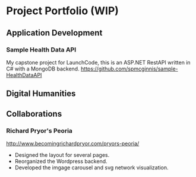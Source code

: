 # Project Portfolio (WIP)

## Application Development
### Sample Health Data API
My capstone project for LaunchCode, this is an ASP.NET RestAPI written in C# with a MongoDB backend.
https://github.com/spmcginnis/sample-HealthDataAPI

## Digital Humanities

## Collaborations
### Richard Pryor's Peoria
http://www.becomingrichardpryor.com/pryors-peoria/
- Designed the layout for several pages.
- Reorganized the Wordpress backend.
- Developed the imgage carousel and svg network visualization.
